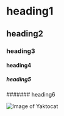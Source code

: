 # heading1
## heading2
### heading3
#### heading4
##### heading5
####### heading6

![Image of Yaktocat](https://octodex.github.com/images/yaktocat.png)
